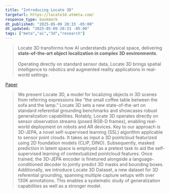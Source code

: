 ```yaml
---
title: "Introducing Locate 3D"
targeturl: https://locate3d.atmeta.com/
response_type: bookmark
dt_published: "2025-05-09 20:33 -05:00"
dt_updated: "2025-05-09 20:33 -05:00"
tags: ["meta","ai","3d","research"]
---
```


> Locate 3D transforms how AI understands physical space, delivering **state-of-the-art object localization in complex 3D environments**.  
> <br>
> Operating directly on standard sensor data, Locate 3D brings spatial intelligence to robotics and augmented reality applications in real-world settings.

[Paper](https://ai.meta.com/research/publications/locate-3d-real-world-object-localization-via-self-supervised-learning-in-3d/)

> We present Locate 3D, a model for localizing objects in 3D scenes from referring expressions like “the small coffee table between the sofa and the lamp.” Locate 3D sets a new state-of-the-art on standard referential grounding benchmarks and showcases robust generalization capabilities. Notably, Locate 3D operates directly on sensor observation streams (posed RGB-D frames), enabling real-world deployment on robots and AR devices. Key to our approach is 3D-JEPA, a novel self-supervised learning (SSL) algorithm applicable to sensor point clouds. It takes as input a 3D pointcloud featurized using 2D foundation models (CLIP, DINO). Subsequently, masked prediction in latent space is employed as a pretext task to aid the self-supervised learning of contextualized pointcloud features. Once trained, the 3D-JEPA encoder is finetuned alongside a language-conditioned decoder to jointly predict 3D masks and bounding boxes. Additionally, we introduce Locate 3D Dataset, a new dataset for 3D referential grounding, spanning multiple capture setups with over 130K annotations. This enables a systematic study of generalization capabilities as well as a stronger model.